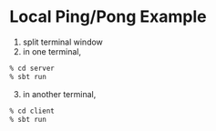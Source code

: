 Local Ping/Pong Example
=======================

1. split terminal window
2. in one terminal,
```sh
% cd server
% sbt run
```
3. in another terminal,
```sh
% cd client
% sbt run
```
